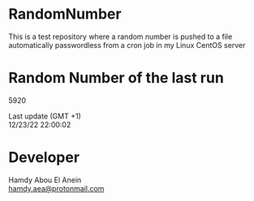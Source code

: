 # RandomNumber    
This is a test repository where a random number is pushed to a file automatically passwordless from a cron job in my Linux CentOS server    
# Random Number of the last run   
5920
      
Last update (GMT +1)    
12/23/22 22:00:02
# Developer    
Hamdy Abou El Anein   
hamdy.aea@protonmail.com
